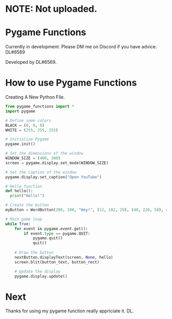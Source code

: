 # NOTE: Not uploaded.

# Pygame Functions
Currently in development. Please DM me on Discord if you have advice. DL#6569

Developed by DL#6569.

# How to use Pygame Functions 
Creating A New Python File.

```py
from pygame_functions import *
import pygame

# Define some colors
BLACK = (0, 0, 0)
WHITE = (255, 255, 255)

# Initialize Pygame
pygame.init()

# Set the dimensions of the window
WINDOW_SIZE = (400, 300)
screen = pygame.display.set_mode(WINDOW_SIZE)

# Set the caption of the window
pygame.display.set_caption("Open YouTube")

# Hello function
def hello():
  print("Hello!")

# Create the button
myButton = WordButton(200, 100, "Hey!", (12, 182, 29), (40, 220, 58), 40)

# Main game loop
while True:
    for event in pygame.event.get():
        if event.type == pygame.QUIT:
            pygame.quit()
            quit()
      
    # Draw the button
    nextButton.displayText(screen, None, hello)
    screen.blit(button_text, button_rect)

    # Update the display
    pygame.display.update()
```

# Next
Thanks for using my pygame function really appriciate it.
DL.

